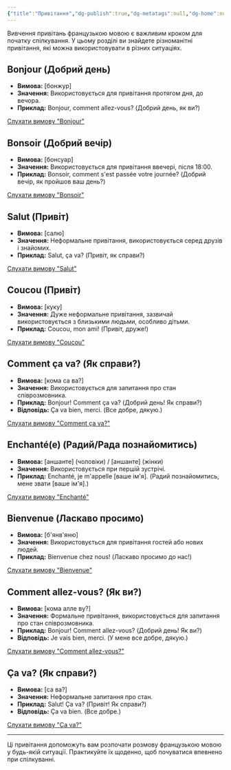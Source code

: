 ```yaml
---
{"title":"Привітання","dg-publish":true,"dg-metatags":null,"dg-home":null,"permalink":"/osnovni-frazi/privitannya/","dgPassFrontmatter":true,"noteIcon":""}
---
```




Вивчення привітань французькою мовою є важливим кроком для початку спілкування. У цьому розділі ви знайдете різноманітні привітання, які можна використовувати в різних ситуаціях.

## Bonjour (Добрий день)
- **Вимова:** [бонжур]
- **Значення:** Використовується для привітання протягом дня, до вечора.
- **Приклад:** Bonjour, comment allez-vous? (Добрий день, як ви?)

[Слухати вимову "Bonjour"](https://www.forvo.com/word/bonjour/)

## Bonsoir (Добрий вечір)
- **Вимова:** [бонсуар]
- **Значення:** Використовується для привітання ввечері, після 18:00.
- **Приклад:** Bonsoir, comment s'est passée votre journée? (Добрий вечір, як пройшов ваш день?)

[Слухати вимову "Bonsoir"](https://www.forvo.com/word/bonsoir/)

## Salut (Привіт)
- **Вимова:** [салю]
- **Значення:** Неформальне привітання, використовується серед друзів і знайомих.
- **Приклад:** Salut, ça va? (Привіт, як справи?)

[Слухати вимову "Salut"](https://www.forvo.com/word/salut/)

## Coucou (Привіт)
- **Вимова:** [куку]
- **Значення:** Дуже неформальне привітання, зазвичай використовується з близькими людьми, особливо дітьми.
- **Приклад:** Coucou, mon ami! (Привіт, друже!)

[Слухати вимову "Coucou"](https://www.forvo.com/word/coucou/)

## Comment ça va? (Як справи?)
- **Вимова:** [кома са ва?]
- **Значення:** Використовується для запитання про стан співрозмовника.
- **Приклад:** Bonjour! Comment ça va? (Добрий день! Як справи?)
- **Відповідь:** Ça va bien, merci. (Все добре, дякую.)

[Слухати вимову "Comment ça va?"](https://www.forvo.com/word/comment_ça_va/)

## Enchanté(e) (Радий/Рада познайомитись)
- **Вимова:** [аншанте] (чоловіки) / [аншанте] (жінки)
- **Значення:** Використовується при першій зустрічі.
- **Приклад:** Enchanté, je m'appelle [ваше ім'я]. (Радий познайомитись, мене звати [ваше ім'я].)

[Слухати вимову "Enchanté"](https://www.forvo.com/word/enchanté/)

## Bienvenue (Ласкаво просимо)
- **Вимова:** [б'янв'яню]
- **Значення:** Використовується для привітання гостей або нових людей.
- **Приклад:** Bienvenue chez nous! (Ласкаво просимо до нас!)

[Слухати вимову "Bienvenue"](https://www.forvo.com/word/bienvenue/)

## Comment allez-vous? (Як ви?)
- **Вимова:** [кома алле ву?]
- **Значення:** Формальне привітання, використовується для запитання про стан співрозмовника.
- **Приклад:** Bonjour! Comment allez-vous? (Добрий день! Як ви?)
- **Відповідь:** Je vais bien, merci. (У мене все добре, дякую.)

[Слухати вимову "Comment allez-vous?"](https://www.forvo.com/word/comment_allez-vous/)

## Ça va? (Як справи?)
- **Вимова:** [са ва?]
- **Значення:** Неформальне запитання про стан.
- **Приклад:** Salut! Ça va? (Привіт! Як справи?)
- **Відповідь:** Ça va bien. (Все добре.)

[Слухати вимову "Ça va?"](https://www.forvo.com/word/ça_va/)

---

Ці привітання допоможуть вам розпочати розмову французькою мовою у будь-якій ситуації. Практикуйте їх щоденно, щоб почуватися впевнено при спілкуванні.